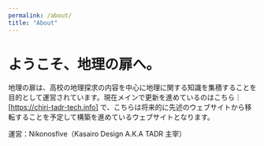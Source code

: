 ```yaml
---
permalink: /about/
title: "About"
---
```


# ようこそ、地理の扉へ。
地理の扉は、高校の地理探求の内容を中心に地理に関する知識を集積することを目的として運営されています。現在メインで更新を進めているのはこちら｜[https://chiri-tadr-tech.info] で、こちらは将来的に先述のウェブサイトから移転することを予定して構築を進めているウェブサイトとなります。

運営：Nikonosfive（Kasairo Design A.K.A TADR 主宰）
